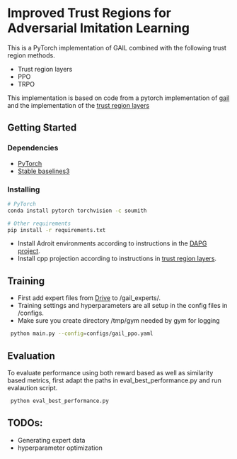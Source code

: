 # Improved Trust Regions for Adversarial Imitation Learning

This is a PyTorch implementation of GAIL combined with the following trust region methods.

- Trust region layers
- PPO
- TRPO

This implementation is based on code from a pytorch implementation of [gail](https://github.com/ikostrikov/pytorch-a2c-ppo-acktr-gail) and the implementation of the [trust region layers](https://github.com/boschresearch/trust-region-layers)

## Getting Started

### Dependencies

* [PyTorch](http://pytorch.org/)
* [Stable baselines3](https://github.com/DLR-RM/stable-baselines3)

### Installing

```bash
# PyTorch
conda install pytorch torchvision -c soumith

# Other requirements
pip install -r requirements.txt
```
* Install Adroit environments according to instructions in the [DAPG project](https://github.com/aravindr93/hand_dapg).
* Install cpp projection according to instructions in [trust region layers](https://github.com/boschresearch/trust-region-layers/tree/main/cpp_projection).


## Training

* First add expert files from [Drive](https://drive.google.com/drive/folders/1Y0cIgt9T-BsK6ITTLY1CtX3bY6t42TL3?usp=sharing) to /gail_experts/.
* Training settings and hyperparameters are all setup in the config files in /configs. 
* Make sure you create directory /tmp/gym needed by gym for logging

```bash
 python main.py --config=configs/gail_ppo.yaml
```

## Evaluation

To evaluate performance using both reward based as well as similarity based metrics, first adapt the paths in eval_best_performance.py and run evalaution script.

```bash
 python eval_best_performance.py
```

## TODOs:

* Generating expert data
* hyperparameter optimization